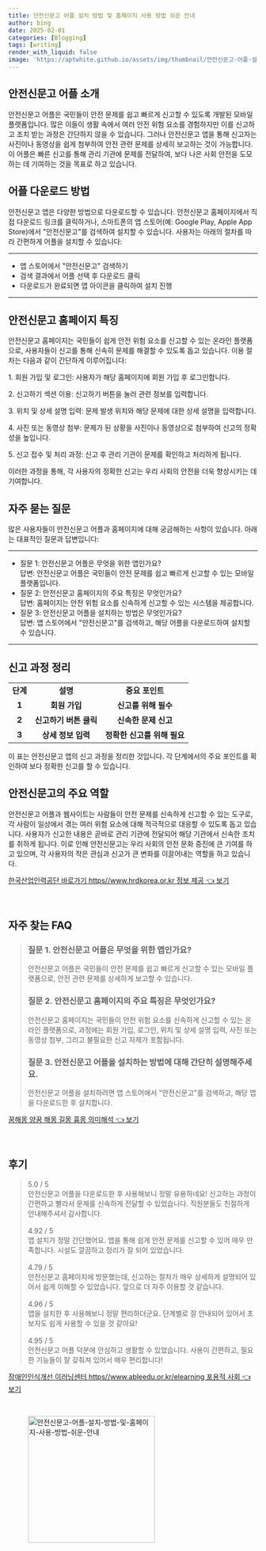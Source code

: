 ```yaml
---
title: 안전신문고 어플 설치 방법 및 홈페이지 사용 방법 쉬운 안내
author: bing
date: 2025-02-01
categories: [Blogging]
tags: [writing]
render_with_liquid: false
image: 'https://aptwhite.github.io/assets/img/thumbnail/안전신문고-어플-설치-방법-및-홈페이지-사용-방법-쉬운-안내.webp'
---
```



<h2 id='안전신문고_어플_소개'>안전신문고 어플 소개</h2>

<p>안전신문고 어플은 국민들이 안전 문제를 쉽고 빠르게 신고할 수 있도록 개발된 모바일 플랫폼입니다. 많은 이들이 생활 속에서 여러 안전 위험 요소를 경험하지만 이를 신고하고 조치 받는 과정은 간단하지 않을 수 있습니다. 그러나 안전신문고 앱을 통해 신고자는 사진이나 동영상을 쉽게 첨부하여 안전 관련 문제를 상세히 보고하는 것이 가능합니다. 이 어플은 빠른 신고를 통해 관리 기관에 문제를 전달하여, 보다 나은 사회 안전을 도모하는 데 기여하는 것을 목표로 하고 있습니다.</p>

<h2 id='어플_다운로드_방법'>어플 다운로드 방법</h2>

<p>안전신문고 앱은 다양한 방법으로 다운로드할 수 있습니다. 안전신문고 홈페이지에서 직접 다운로드 링크를 클릭하거나, 스마트폰의 앱 스토어(예: Google Play, Apple App Store)에서 "안전신문고"를 검색하여 설치할 수 있습니다. 사용자는 아래의 절차를 따라 간편하게 어플을 설치할 수 있습니다:</p>

<hr />

<ul>
    <li>앱 스토어에서 "안전신문고" 검색하기</li>
    <li>검색 결과에서 어플 선택 후 다운로드 클릭</li>
    <li>다운로드가 완료되면 앱 아이콘을 클릭하여 설치 진행</li>
</ul>

<hr />

<h2 id='안전신문고_홈페이지_특징'>안전신문고 홈페이지 특징</h2>

<p>안전신문고 홈페이지는 국민들이 쉽게 안전 위험 요소를 신고할 수 있는 온라인 플랫폼으로, 사용자들이 신고를 통해 신속히 문제를 해결할 수 있도록 돕고 있습니다. 이용 절차는 다음과 같이 간단하게 이루어집니다:</p>

<p>1. 회원 가입 및 로그인: 사용자가 해당 홈페이지에 회원 가입 후 로그인합니다.</p>

<p>2. 신고하기 섹션 이용: 신고하기 버튼을 눌러 관련 정보를 입력합니다.</p>

<p>3. 위치 및 상세 설명 입력: 문제 발생 위치와 해당 문제에 대한 상세 설명을 입력합니다.</p>

<p>4. 사진 또는 동영상 첨부: 문제가 된 상황을 사진이나 동영상으로 첨부하여 신고의 정확성을 높입니다.</p>

<p>5. 신고 접수 및 처리 과정: 신고 후 관리 기관이 문제를 확인하고 처리하게 됩니다.</p>

<p>이러한 과정을 통해, 각 사용자의 정확한 신고는 우리 사회의 안전을 더욱 향상시키는 데 기여합니다.</p>

<h2 id='자주_묻는_질문'>자주 묻는 질문</h2>

<p>많은 사용자들이 안전신문고 어플과 홈페이지에 대해 궁금해하는 사항이 있습니다. 아래는 대표적인 질문과 답변입니다:</p>

<hr />

<ul>
    <li>질문 1: 안전신문고 어플은 무엇을 위한 앱인가요? <br> 답변: 안전신문고 어플은 국민들이 안전 문제를 쉽고 빠르게 신고할 수 있는 모바일 플랫폼입니다.</li>
    <li>질문 2: 안전신문고 홈페이지의 주요 특징은 무엇인가요? <br> 답변: 홈페이지는 안전 위험 요소를 신속하게 신고할 수 있는 시스템을 제공합니다.</li>
    <li>질문 3: 안전신문고 어플을 설치하는 방법은 무엇인가요? <br> 답변: 앱 스토어에서 "안전신문고"를 검색하고, 해당 어플을 다운로드하여 설치할 수 있습니다.</li>
</ul>

<hr />

<h2 id='신고_과정_정리'>신고 과정 정리</h2>

<table>
    <tr>
        <td style="text-align: center; height: 17px;"><b>단계</b></td>
        <td style="text-align: center; height: 17px;"><b>설명</b></td>
        <td style="text-align: center; height: 17px;"><b>중요 포인트</b></td>
    </tr>
    <tr>
        <td style="text-align: center; height: 17px;"><b>1</b></td>
        <td style="text-align: center; height: 17px;"><b>회원 가입</b></td>
        <td style="text-align: center; height: 17px;"><b>신고를 위해 필수</b></td>
    </tr>
    <tr>
        <td style="text-align: center; height: 17px;"><b>2</b></td>
        <td style="text-align: center; height: 17px;"><b>신고하기 버튼 클릭</b></td>
        <td style="text-align: center; height: 17px;"><b>신속한 문제 신고</b></td>
    </tr>
    <tr>
        <td style="text-align: center; height: 17px;"><b>3</b></td>
        <td style="text-align: center; height: 17px;"><b>상세 정보 입력</b></td>
        <td style="text-align: center; height: 17px;"><b>정확한 신고를 위해 필요</b></td>
    </tr>
</table>

<p>이 표는 안전신문고 앱의 신고 과정을 정리한 것입니다. 각 단계에서의 주요 포인트를 확인하여 보다 정확한 신고를 할 수 있습니다.</p>

<h2 id='안전신문고_주요_역할'>안전신문고의 주요 역할</h2>

<p>안전신문고 어플과 웹사이트는 사람들이 안전 문제를 신속하게 신고할 수 있는 도구로, 각 사람이 일상에서 겪는 여러 위험 요소에 대해 적극적으로 대응할 수 있도록 돕고 있습니다. 사용자가 신고한 내용은 곧바로 관리 기관에 전달되어 해당 기관에서 신속한 조치를 취하게 됩니다. 이로 인해 안전신문고는 우리 사회의 안전 문화 증진에 큰 기여를 하고 있으며, 각 사용자의 작은 관심과 신고가 큰 변화를 이끌어내는 역할을 하고 있습니다.</p>


<p><a class="click-button" title="한국산업인력공단 바로가기 https//www.hrdkorea.or.kr 정보 제공" href="https://aptwhite.github.io/posts/%ED%95%9C%EA%B5%AD%EC%82%B0%EC%97%85%EC%9D%B8%EB%A0%A5%EA%B3%B5%EB%8B%A8-%EB%B0%94%EB%A1%9C%EA%B0%80%EA%B8%B0-httpswww.hrdkorea.or.kr-%EC%A0%95%EB%B3%B4-%EC%A0%9C%EA%B3%B5/" rel="dofollow">한국산업인력공단 바로가기 https//www.hrdkorea.or.kr 정보 제공 👈 보기</a></p><br>
<h2 id='자주_찾는_FAQ'>자주 찾는 FAQ</h2>
<div itemscope="" itemtype="https://schema.org/FAQPage"> 
<blockquote> 
<div itemscope="" itemprop="mainEntity" itemtype="https://schema.org/Question"> 
<h3 itemprop="name">질문 1. 안전신문고 어플은 무엇을 위한 앱인가요?</h3> 
<div itemscope="" itemprop="acceptedAnswer" itemtype="https://schema.org/Answer"> 
<span itemprop="text"> 
<p>안전신문고 어플은 국민들이 안전 문제를 쉽고 빠르게 신고할 수 있는 모바일 플랫폼으로, 안전 관련 문제를 상세하게 보고할 수 있습니다.</p> 
</span> 
</div> 
</div> 
<div itemscope="" itemprop="mainEntity" itemtype="https://schema.org/Question"> 
<h3 itemprop="name">질문 2. 안전신문고 홈페이지의 주요 특징은 무엇인가요?</h3> 
<div itemscope="" itemprop="acceptedAnswer" itemtype="https://schema.org/Answer"> 
<span itemprop="text"> 
<p>안전신문고 홈페이지는 국민들이 안전 위험 요소를 신속하게 신고할 수 있는 온라인 플랫폼으로, 과정에는 회원 가입, 로그인, 위치 및 상세 설명 입력, 사진 또는 동영상 첨부, 그리고 불필요한 신고 자제가 포함됩니다.</p> 
</span> 
</div> 
</div> 
<div itemscope="" itemprop="mainEntity" itemtype="https://schema.org/Question"> 
<h3 itemprop="name">질문 3. 안전신문고 어플을 설치하는 방법에 대해 간단히 설명해주세요.</h3> 
<div itemscope="" itemprop="acceptedAnswer" itemtype="https://schema.org/Answer"> 
<span itemprop="text"> 
<p>안전신문고 어플을 설치하려면 앱 스토어에서 "안전신문고"를 검색하고, 해당 앱을 다운로드한 후 설치합니다.</p> 
</span> 
</div> 
</div> 
</blockquote> 
</div>
<p><a class="click-button" title="꿈해몽 양꿈 해몽 길몽 흉몽 의미해석" href="https://aptwhite.github.io/posts/%EA%BF%88%ED%95%B4%EB%AA%BD-%EC%96%91%EA%BF%88-%ED%95%B4%EB%AA%BD-%EA%B8%B8%EB%AA%BD-%ED%9D%89%EB%AA%BD-%EC%9D%98%EB%AF%B8%ED%95%B4%EC%84%9D/" rel="dofollow">꿈해몽 양꿈 해몽 길몽 흉몽 의미해석 👈 보기</a></p><br>
<h2 id='후기'>후기</h2>
<div itemscope itemtype="https://schema.org/Product">
  <blockquote>
  <div itemprop="review" itemscope itemtype="https://schema.org/Review">
      <div itemprop="reviewRating" itemscope itemtype="https://schema.org/Rating"> <span itemprop="ratingValue">5.0</span> / <span itemprop="bestRating">5</span> </div>
      <span itemprop="reviewBody">안전신문고 어플을 다운로드한 후 사용해보니 정말 유용하네요! 신고하는 과정이 간편하고 빨라서 문제를 신속하게 전달할 수 있었습니다. 직원분들도 친절하게 안내해주셔서 감사합니다.</span>
  </div>
  <br>
  <div itemprop="review" itemscope itemtype="https://schema.org/Review">
      <div itemprop="reviewRating" itemscope itemtype="https://schema.org/Rating"> <span itemprop="ratingValue">4.92</span> / <span itemprop="bestRating">5</span> </div>
      <span itemprop="reviewBody">앱 설치가 정말 간단했어요. 앱을 통해 쉽게 안전 문제를 신고할 수 있어 매우 만족합니다. 시설도 깔끔하고 정리가 잘 되어 있었습니다.</span>
  </div>
  <br>
  <div itemprop="review" itemscope itemtype="https://schema.org/Review">
      <div itemprop="reviewRating" itemscope itemtype="https://schema.org/Rating"> <span itemprop="ratingValue">4.79</span> / <span itemprop="bestRating">5</span> </div>
      <span itemprop="reviewBody">안전신문고 홈페이지에 방문했는데, 신고하는 절차가 매우 상세하게 설명되어 있어서 쉽게 이해할 수 있었습니다. 앞으로 더 자주 이용할 것 같습니다.</span>
  </div>
  <br>
  <div itemprop="review" itemscope itemtype="https://schema.org/Review">
      <div itemprop="reviewRating" itemscope itemtype="https://schema.org/Rating"> <span itemprop="ratingValue">4.96</span> / <span itemprop="bestRating">5</span> </div>
      <span itemprop="reviewBody">앱을 설치한 후 사용해보니 정말 편리하더군요. 단계별로 잘 안내되어 있어서 초보자도 쉽게 사용할 수 있을 것 같아요!</span>
  </div>
  <br>
  <div itemprop="review" itemscope itemtype="https://schema.org/Review">
      <div itemprop="reviewRating" itemscope itemtype="https://schema.org/Rating"> <span itemprop="ratingValue">4.95</span> / <span itemprop="bestRating">5</span> </div>
      <span itemprop="reviewBody">안전신문고 어플 덕분에 안심하고 생활할 수 있었습니다. 사용이 간편하고, 필요한 기능들이 잘 갖춰져 있어서 매우 편리합니다!</span>
  </div>
  </blockquote>
</div>
<p><a class="click-button" title="장애인인식개선 이러닝센터 https//www.ableedu.or.kr/elearning 포용적 사회" href="https://aptwhite.github.io/posts/%EC%9E%A5%EC%95%A0%EC%9D%B8%EC%9D%B8%EC%8B%9D%EA%B0%9C%EC%84%A0-%EC%9D%B4%EB%9F%AC%EB%8B%9D%EC%84%BC%ED%84%B0-httpswww.ableedu.or.krelearning-%ED%8F%AC%EC%9A%A9%EC%A0%81-%EC%82%AC%ED%9A%8C/" rel="dofollow">장애인인식개선 이러닝센터 https//www.ableedu.or.kr/elearning 포용적 사회 👈 보기</a></p><br>
<figure class="image"><img src="https://aptwhite.github.io/assets/img/thumbnail/안전신문고-어플-설치-방법-및-홈페이지-사용-방법-쉬운-안내.webp" alt="안전신문고-어플-설치-방법-및-홈페이지-사용-방법-쉬운-안내" width="256" height="256"></figure>